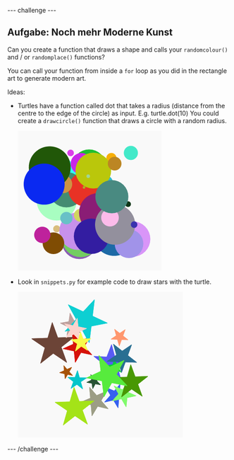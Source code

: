 \--- challenge \---

## Aufgabe: Noch mehr Moderne Kunst

Can you create a function that draws a shape and calls your `randomcolour()` and / or `randomplace()` functions?

You can call your function from inside a `for` loop as you did in the rectangle art to generate modern art.

Ideas:

- Turtles have a function called dot that takes a radius (distance from the centre to the edge of the circle) as input. E.g. turtle.dot(10) You could create a `drawcircle()` function that draws a circle with a random radius.
    
    ![screenshot](images/modern-circles.png)

- Look in `snippets.py` for example code to draw stars with the turtle.
    
    ![screenshot](images/modern-stars.png)

\--- /challenge \---